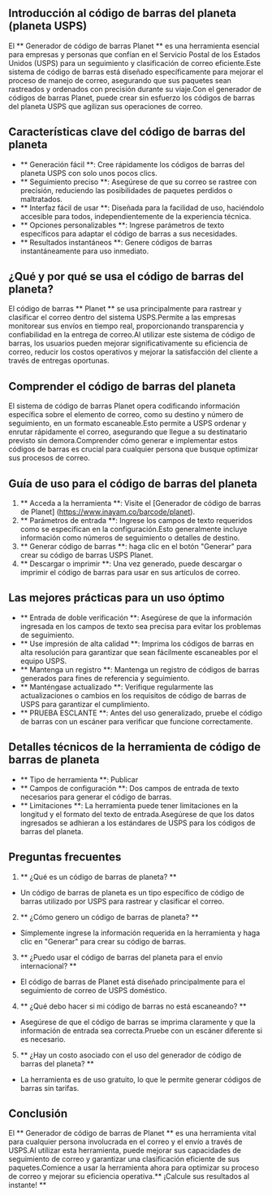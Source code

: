 ## Introducción al código de barras del planeta (planeta USPS)

El ** Generador de código de barras Planet ** es una herramienta esencial para empresas y personas que confían en el Servicio Postal de los Estados Unidos (USPS) para un seguimiento y clasificación de correo eficiente.Este sistema de código de barras está diseñado específicamente para mejorar el proceso de manejo de correo, asegurando que sus paquetes sean rastreados y ordenados con precisión durante su viaje.Con el generador de códigos de barras Planet, puede crear sin esfuerzo los códigos de barras del planeta USPS que agilizan sus operaciones de correo.

## Características clave del código de barras del planeta

- ** Generación fácil **: Cree rápidamente los códigos de barras del planeta USPS con solo unos pocos clics.
- ** Seguimiento preciso **: Asegúrese de que su correo se rastree con precisión, reduciendo las posibilidades de paquetes perdidos o maltratados.
- ** Interfaz fácil de usar **: Diseñada para la facilidad de uso, haciéndolo accesible para todos, independientemente de la experiencia técnica.
- ** Opciones personalizables **: Ingrese parámetros de texto específicos para adaptar el código de barras a sus necesidades.
- ** Resultados instantáneos **: Genere códigos de barras instantáneamente para uso inmediato.

## ¿Qué y por qué se usa el código de barras del planeta?

El código de barras ** Planet ** se usa principalmente para rastrear y clasificar el correo dentro del sistema USPS.Permite a las empresas monitorear sus envíos en tiempo real, proporcionando transparencia y confiabilidad en la entrega de correo.Al utilizar este sistema de código de barras, los usuarios pueden mejorar significativamente su eficiencia de correo, reducir los costos operativos y mejorar la satisfacción del cliente a través de entregas oportunas.

## Comprender el código de barras del planeta

El sistema de código de barras Planet opera codificando información específica sobre el elemento de correo, como su destino y número de seguimiento, en un formato escaneable.Esto permite a USPS ordenar y enrutar rápidamente el correo, asegurando que llegue a su destinatario previsto sin demora.Comprender cómo generar e implementar estos códigos de barras es crucial para cualquier persona que busque optimizar sus procesos de correo.

## Guía de uso para el código de barras del planeta

1. ** Acceda a la herramienta **: Visite el [Generador de código de barras de Planet] (https://www.inayam.co/barcode/planet).
2. ** Parámetros de entrada **: Ingrese los campos de texto requeridos como se especifican en la configuración.Esto generalmente incluye información como números de seguimiento o detalles de destino.
3. ** Generar código de barras **: haga clic en el botón "Generar" para crear su código de barras USPS Planet.
4. ** Descargar o imprimir **: Una vez generado, puede descargar o imprimir el código de barras para usar en sus artículos de correo.

## Las mejores prácticas para un uso óptimo

- ** Entrada de doble verificación **: Asegúrese de que la información ingresada en los campos de texto sea precisa para evitar los problemas de seguimiento.
- ** Use impresión de alta calidad **: Imprima los códigos de barras en alta resolución para garantizar que sean fácilmente escaneables por el equipo USPS.
- ** Mantenga un registro **: Mantenga un registro de códigos de barras generados para fines de referencia y seguimiento.
- ** Manténgase actualizado **: Verifique regularmente las actualizaciones o cambios en los requisitos de código de barras de USPS para garantizar el cumplimiento.
- ** PRUEBA ESCLANTE **: Antes del uso generalizado, pruebe el código de barras con un escáner para verificar que funcione correctamente.

## Detalles técnicos de la herramienta de código de barras de planeta

- ** Tipo de herramienta **: Publicar
- ** Campos de configuración **: Dos campos de entrada de texto necesarios para generar el código de barras.
- ** Limitaciones **: La herramienta puede tener limitaciones en la longitud y el formato del texto de entrada.Asegúrese de que los datos ingresados ​​se adhieran a los estándares de USPS para los códigos de barras del planeta.

## Preguntas frecuentes

1. ** ¿Qué es un código de barras de planeta? **
- Un código de barras de planeta es un tipo específico de código de barras utilizado por USPS para rastrear y clasificar el correo.

2. ** ¿Cómo genero un código de barras de planeta? **
- Simplemente ingrese la información requerida en la herramienta y haga clic en "Generar" para crear su código de barras.

3. ** ¿Puedo usar el código de barras del planeta para el envío internacional? **
- El código de barras de Planet está diseñado principalmente para el seguimiento de correo de USPS doméstico.

4. ** ¿Qué debo hacer si mi código de barras no está escaneando? **
- Asegúrese de que el código de barras se imprima claramente y que la información de entrada sea correcta.Pruebe con un escáner diferente si es necesario.

5. ** ¿Hay un costo asociado con el uso del generador de código de barras del planeta? **
- La herramienta es de uso gratuito, lo que le permite generar códigos de barras sin tarifas.

## Conclusión

El ** Generador de código de barras de Planet ** es una herramienta vital para cualquier persona involucrada en el correo y el envío a través de USPS.Al utilizar esta herramienta, puede mejorar sus capacidades de seguimiento de correo y garantizar una clasificación eficiente de sus paquetes.Comience a usar la herramienta ahora para optimizar su proceso de correo y mejorar su eficiencia operativa.** ¡Calcule sus resultados al instante! **